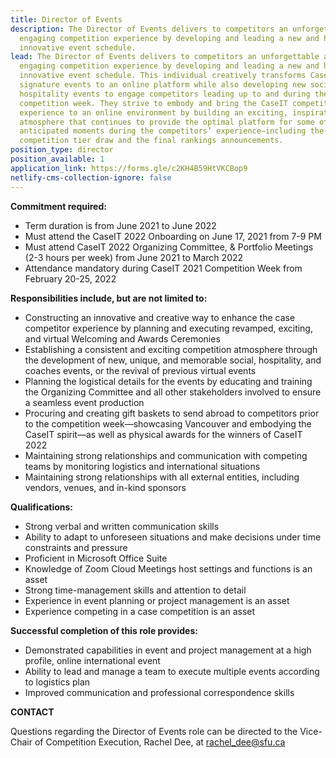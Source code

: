 ```yaml
---
title: Director of Events
description: The Director of Events delivers to competitors an unforgettable and
  engaging competition experience by developing and leading a new and highly
  innovative event schedule.
lead: The Director of Events delivers to competitors an unforgettable and
  engaging competition experience by developing and leading a new and highly
  innovative event schedule. This individual creatively transforms CaseIT’s
  signature events to an online platform while also developing new social and
  hospitality events to engage competitors leading up to and during the
  competition week. They strive to embody and bring the CaseIT competition
  experience to an online environment by building an exciting, inspirational
  atmosphere that continues to provide the optimal platform for some of the most
  anticipated moments during the competitors’ experience—including the case
  competition tier draw and the final rankings announcements.
position_type: director
position_available: 1
application_link: https://forms.gle/c2KH4B59HtVKCBop9
netlify-cms-collection-ignore: false
---
```

**Commitment required:**

* Term duration is from June 2021 to June 2022 
* Must attend the CaseIT 2022 Onboarding on June 17, 2021 from 7-9 PM
* Must attend CaseIT 2022 Organizing Committee, & Portfolio Meetings (2-3 hours per week) from June 2021 to March 2022 
* Attendance mandatory during CaseIT 2021 Competition Week from February 20-25, 2022

**Responsibilities include, but are not limited to:**

* Constructing an innovative and creative way to enhance the case competitor experience by planning and executing revamped, exciting, and virtual Welcoming and Awards Ceremonies
* Establishing a consistent and exciting competition atmosphere through the development of new, unique, and memorable social, hospitality, and coaches events, or the revival of previous virtual events
* Planning the logistical details for the events by educating and training the Organizing Committee and all other stakeholders involved to ensure a seamless event production
* Procuring and creating gift baskets to send abroad to competitors prior to the competition week—showcasing Vancouver and embodying the CaseIT spirit—as well as physical awards for the winners of CaseIT 2022
* Maintaining strong relationships and communication with competing teams by monitoring logistics and international situations
* Maintaining strong relationships with all external entities, including vendors, venues, and in-kind sponsors

**Qualifications:**

* Strong verbal and written communication skills
* Ability to adapt to unforeseen situations and make decisions under time constraints and pressure
* Proficient in Microsoft Office Suite
* Knowledge of Zoom Cloud Meetings host settings and functions is an asset
* Strong time-management skills and attention to detail
* Experience in event planning or project management is an asset
* Experience competing in a case competition is an asset

**Successful completion of this role provides:**

* Demonstrated capabilities in event and project management at a high profile, online international event
* Ability to lead and manage a team to execute multiple events according to logistics plan
* Improved communication and professional correspondence skills

**CONTACT**

Questions regarding the Director of Events role can be directed to the Vice-Chair of Competition Execution, Rachel Dee, at rachel_dee@sfu.ca
